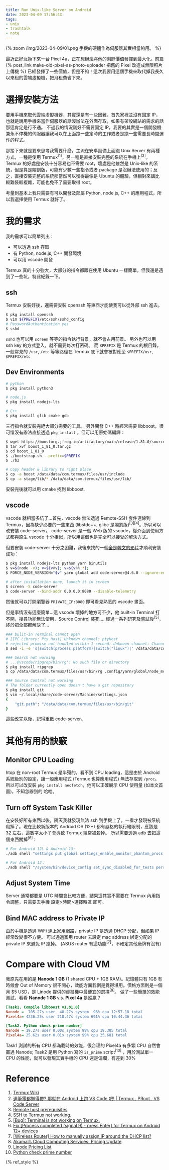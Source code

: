 ```yaml
---
title: Run Unix-like Server on Android
date: 2023-04-09 17:56:43
tags:
- unix
- trashtalk
- note
---
```


{% zoom /img/2023-04-09/01.png 手機的硬體作為伺服器其實相當夠用。 %}

<!-- more -->

最近正好汰換下來一台 Pixel 4a，正在想辦法將他的剩餘價值發揮到最大化。前篇 {% post_link make-old-pixel-as-photo-uploader 把舊的 Pixel 改造成無限照片上傳機 %} 已經發揮了一些價值，但是不夠！這次我要用這個手機來取代掉我長久以來租的雲端虛擬機，把月租費省下來。

# 選擇安裝方法

要用手機來取代雲端虛擬機器，其實還是有一些困難，首先家裡並沒有固定 IP，也就是說用手機來當作伺服器的話沒辦法在外面存取，如果有架設網站的需求的話那這肯定是行不通。
不過我的情況剛好不需要固定 IP，我要的其實是一個開發機兼永不停機的伺服器讓我可以在上面跑一些定時的工作或者是跑一些需要長時間運作的程式。

那接下來就是要來思考我需要什麼，主流在安卓設備上面跑 Unix Server 有兩種方式，一種是使用 Termux<sup>[1]</sup>，另一種是直接安裝完整的系統在手機上<sup>[2]</sup>。
Termux 的好處是安裝十分容易也不需要 root，壞處是他雖然是 Unix-like 的系統，但是算是閹割版，可能有少數一些指令或者 package 是沒辦法使用的；反之，直接安裝完整的系統那當然可以獲得最像是 Ubuntu 的體驗，但相對來講比較難裝較複雜，可能也免不了需要取得 root。

考量到基本上我只需要有可以開發及部屬 Python, node.js, C++ 的應用程式，所以我選擇使用 Termux 就好了。

# 我的需求

我的需求可以簡單列出：
- 可以透過 ssh 存取
- 有 Python, node.js, C++ 開發環境
- 可以用 vscode 開發

Termux 真的十分強大，大部分的指令都跟在使用 Ubuntu 一樣簡單，但我還是遇到了一些坑，特此紀錄一下。

## ssh

Termux 安裝好後，還需要安裝 openssh 等東西才能使我可以從外部 ssh 進去。

```bash
$ pkg install openssh
$ vim ${PREFIX}/etc/ssh/sshd_config
# PasswordAuthentication yes
$ sshd
```

`sshd` 也可以用 `screen` 等等的指令執行背景，就不會占用前景。
另外也可以用 ssh key 的方式登入，就不需要每次打密碼。
而 `$PREFIX` 是 Termux 的根目錄，一般常見的 `/usr`, `/etc` 等等路徑在 Termux 底下就會被對應至 `$PREFIX/usr`, `$PREFIX/etc`

## Dev Environments

```bash
# python
$ pkg install python3

# node.js
$ pkg install nodejs-lts

# C++
$ pkg install glib cmake gdb
```

三行指令就安裝完絕大部分需要的工具。
另外開發 C++ 時經常需要 libboost，很可惜沒有辦法直接透過 `pkg install` ，但可以用原始碼編譯：

```bash
$ wget https://boostorg.jfrog.io/artifactory/main/release/1.81.0/source/boost_1_81_0.tar.gz
$ tar xvf boost_1_81_0.tar.gz
$ cd boost_1_81_0
$ ./bootstrap.sh --prefix=$PREFIX
$ ./b2

# Copy header & library to right place
$ cp -a boost /data/data/com.termux/files/usr/include
$ cp -a stage/lib/* /data/data/com.termux/files/usr/lib/
```

安裝完後就可以用 cmake 找到 libboost.

## vscode

vscode 就相當多坑了...首先，vscode 無法透過 Remote-SSH 套件連線到 Termux，因為缺少必要的一些東西 (libstdc++, glibc 是閹割版)<sup>[3][4]</sup>。所以可以改安裝 code-server。
code-server 是一個 Web 版的 vscode，從介面到使用方式都與原生 vscode 十分相似，所以用這個也是完全可以接受的解決方式。

但要安裝 code-server 十分之困難，我後來找的一個[全是韓文的影片](https://www.youtube.com/watch?v=-Je02KP3268)才順利安裝成功：

```bash
$ pkg install nodejs-lts python yarn binutils
$ v=$(node -v); v=${v#v}; v=${v%%.*};
$ FORCE_NODE_VERSION="$v" yarn global add code-server@4.6.0 --ignore-engines;

# after installation done, launch it in screen
$ screen -S code-server
$ code-server --bind-addr 0.0.0.0:8080 --disable-telemetry
```

然後就可以打開瀏覽器 `PRIVATE_IP:8080` 即可看見熟悉的 vscode 畫面。

但是事情沒有這麼簡單...這 vscode 壞掉的地方可不少，他 built-in Terminal 打不開，搜尋功能無法使用，Source Control 裝死....
經過一系列研究及嘗試後<sup>[5]</sup>，終於把全部都解決了...

```bash
### bulit-in Terminal cannot open
# [IPC Library: Pty Host] Unknown channel: ptyHost
# rejected promise not handled within 1 second: Unknown channel: Channel name 'ptyHost' timed out after 1000ms
$ sed -i -e 's|switch(process.platform)|switch("linux")|' /data/data/com.termux/files/home/.config/yarn/global/node_modules/code-server/lib/vscode/out/vs/platform/terminal/node/ptyHostMain.js

### Search not working
# ...@vscode/ripgrep/bin/rg': No such file or directory
$ pkg install ripgrep
$ cp /data/data/com.termux/files/usr/bin/rg .config/yarn/global/node_modules/code-server/lib/vscode/node_modules/@vscode/ripgrep/bin/rg.config/yarn/global/node_modules/code-server/lib/vscode/node_modules/@vscode/ripgrep/bin/rg

### Source Control not working
# The folder currently open doesn't have a git repository
$ pkg install git
$ vim ~/.local/share/code-server/Machine/settings.json
{
    "git.path": "/data/data/com.termux/files/usr/bin/git"
}
```

這些改完以後，記得重啟 code-server。

# 其他有用的訣竅

## Monitor CPU Loading
htop 在 non-root Termux 是半殘的，看不到 CPU loading，這是由於 Android 系統級別的設定，讓一般應用程式 (Termux 也算應用程式) 無法存取到 `/proc`。
所以可以改安裝 `pkg install neofetch`，他可以正確展示 CPU 使用量 (如本文首圖)，不知怎辦到的 哈哈。

## Turn off System Task Killer
在安裝好所有東西以後，隔天我就發現無法 ssh 到手機上了，一看才發現被系統殺掉了。現在比較新版本的 Android OS (12+) 都有嚴格的執行緒限制，應該是 32 左右，這數字太小了會導致 Termux 經常被殺掉。
所以需要透過 adb 去把這個東西關掉<sup>[6]</sup>：

```bash
# For Android 12L & Android 13:
./adb shell "settings put global settings_enable_monitor_phantom_procs false"

# For Android 12：
./adb shell "/system/bin/device_config set_sync_disabled_for_tests persistent; /system/bin/device_config put activity_manager max_phantom_processes 2147483647"
```

## Adjust System Time 
Server 通常都要是 UTC 時間會比較方便，結果這其實不需要在 Termux 內用指令調整，只需要去手機 設定>時間>選擇時區 即可。

## Bind MAC address to Private IP
由於手機是透過 WiFi 連上家用網路，private IP 是透過 DHCP 分配，但如果 IP 經常改變很不方便。
可以通過家用 router 去設定 mac address 綁定分配的 private IP 來避免 IP 跑掉。
(ASUS router 有這功能<sup>[7]</sup>，不確定其他廠牌有沒有)

# Compare with Cloud VM

我原先在用的是 **Nanode 1 GB** (1 shared CPU + 1GB RAM)。記憶體只有 1GB 有時候會 Out of Memory 很不開心，效能方面我倒是覺得堪用。價格方面則是一個月 $5 USD，是 Linode 提供的虛擬機中最便宜的選擇<sup>[9]</sup>。
做了一些簡單的效能測試，看看 **Nanode 1 GB** v.s. **Pixel 4a** 是誰贏？

```ini
[Task1. Compile libboost v1.81.0]
Nanode =  705.27s user  48.27s system  96% cpu 12:57.18 total
Pixel4a= 4236.25s user 218.47s system 691% cpu 10:44.36 total

[Task2. Python check prime number]
Nanode = 19.27s user 0.00s system 99% cpu 19.305 total
Pixel4a= 25.62s user 0.01s system 99% cpu 25.681 total
```

Task1 測試的所有 CPU 都滿載時的效能，很合理的 Pixel4a 有多顆 CPU 自然會贏過 Nanode;
Task2 是用 Python 寫的 `is_prime` script<sup>[10]</sup> ，用於測試單一 CPU 的性能，就可以發現其實手機的 CPU 還是偏爛，有差到 30%

# Reference

1. [Termux Wiki](https://wiki.termux.com/wiki/Main_Page)
2. [連筆電都懶得帶? 那就在 Android 上跑 VS Code 吧! | Termux , PRoot , VS Code Server](https://home.gamer.com.tw/artwork.php?sn=5533738)
3. [Remote host prerequisites](https://code.visualstudio.com/docs/remote/linux#_remote-host-container-wsl-linux-prerequisites)
4. [SSH to Termux not working.](https://github.com/microsoft/vscode-remote-release/issues/3769)
5. [[Bug]: Terminal is not working on Termux.](https://github.com/coder/code-server/issues/5496)
6. [Fix [Process completed (signal 9) - press Enter] for Termux on Android 12+ devices](https://ivonblog.com/en-us/posts/fix-termux-signal9-error/)
7. [[Wireless Router] How to manually assign IP around the DHCP list?](https://www.asus.com/support/FAQ/1000906/)
8. [Akamai’s Cloud Computing Services: Pricing Update](https://www.linode.com/blog/linode/akamai_cloud_computing_price_update/)
9. [Linode Pricing List](https://www.linode.com/pricing/)
10. [Python check prime number](https://gist.github.com/SSARCandy/14f339cf0d5b5b4a2069b0a51fbbc2b1)

{% ref_style %}